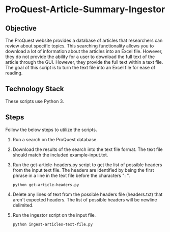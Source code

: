 # ProQuest-Article-Summary-Ingestor

## Objective
The ProQuest website provides a database of articles that researchers can review about specific topics. This searching functionality allows you to download a lot of information about the articles into an Excel file. However, they do not provide the ability for a user to download the full text of the article through the GUI. However, they provide the full text within a text file. The goal of this script is to turn the text file into an Excel file for ease of reading.

## Technology Stack
These scripts use Python 3.

## Steps
Follow the below steps to utilize the scripts.
1. Run a search on the ProQuest database.
2. Download the results of the search into the text file format. The text file should match the included example-input.txt.
3. Run the get-article-headers.py script to get the list of possible headers from the input text file. The headers are identified by being the first phrase in a line in the text file before the characters ": ".

    `python get-article-headers.py`
4. Delete any lines of text from the possible headers file (headers.txt) that aren't expected headers. The list of possible headers will be newline delimited.
5. Run the ingestor script on the input file.

    `python ingest-articles-text-file.py`

